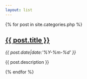 ```yaml
---
layout: list
---
```


{% for post in site.categories.php %}
<div class="entry clearfix">
    <h2 class="entry-title"><a href="{{ post.url }}">{{ post.title }}</a></h2>
    <cite class="entry-date"><i class="icon-clock"></i> {{ post.date|date:'%Y-%m-%d' }}</cite>
    <div class="entry-cnt">
        <p>{{ post.description }}</p>
    </div>
</div>
{% endfor %}
